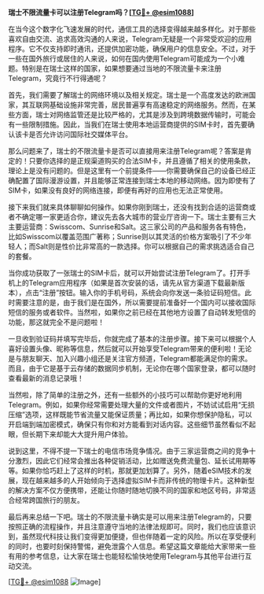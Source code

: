 **瑞士不限流量卡可以注册Telegram吗？[[TG💪+ @esim1088](https://t.me/s/esim1088)]**

在当今这个数字化飞速发展的时代，通信工具的选择变得越来越多样化。对于那些喜欢自由交流、追求高效沟通的人来说，Telegram无疑是一个非常受欢迎的应用程序。它不仅支持即时通讯，还提供加密功能，确保用户的信息安全。不过，对于一些在国外旅行或居住的人来说，如何在国内使用Telegram可能成为一个小难题。特别是在瑞士这样的国家，如果想要通过当地的不限流量卡来注册Telegram，究竟行不行得通呢？

首先，我们需要了解瑞士的网络环境以及相关规定。瑞士是一个高度发达的欧洲国家，其互联网基础设施非常完善，居民普遍享有高速稳定的网络服务。然而，在某些方面，瑞士对网络监管还是比较严格的，尤其是涉及到跨境数据传输时，可能会有一些限制措施。因此，当我们在瑞士使用本地运营商提供的SIM卡时，首先要确认该卡是否允许访问国际社交媒体平台。

那么问题来了，瑞士的不限流量卡是否可以直接用来注册Telegram呢？答案是肯定的！只要你选择的是正规渠道购买的合法SIM卡，并且遵循了相关的使用条款，理论上是没有问题的。但是这里有一个前提条件——你需要确保自己的设备已经正确配置了国际漫游设置，并且能够正常连接到瑞士本地的移动网络。因为即使有了SIM卡，如果没有良好的网络连接，即便有再好的应用也无法正常使用。

接下来我们就来具体聊聊如何操作。如果你刚到瑞士，还没有找到合适的运营商或者不确定哪一家更适合你，建议先去各大城市的营业厅咨询一下。瑞士主要有三大主要运营商：Swisscom、Sunrise和Salt。这三家公司的产品和服务各有特色，比如Swisscom以覆盖范围广著称；Sunrise则以其灵活的价格方案吸引了不少年轻人；而Salt则是性价比非常高的一款选择。你可以根据自己的需求挑选适合自己的套餐。

当你成功获取了一张瑞士的SIM卡后，就可以开始尝试注册Telegram了。打开手机上的Telegram应用程序（如果是首次安装的话，请先从官方渠道下载最新版本），点击“注册”按钮。输入你的手机号码，系统会向你发送一条验证码短信。此时需要注意的是，由于我们是在国外，所以需要提前准备好一个国内可以接收国际短信的服务或者软件。当然啦，如果你之前已经在其他地方设置了自动转发短信的功能，那这就完全不是问题啦！

一旦收到验证码并填写完毕后，你就完成了基本的注册步骤。接下来可以根据个人喜好设置头像、昵称等信息，然后就可以开始享受Telegram带来的便利啦！无论是与朋友聊天、加入兴趣小组还是关注官方频道，Telegram都能满足你的需求。而且，由于它是基于云存储的数据同步机制，无论你在哪个国家登录，都可以随时查看最新的消息记录哦！

当然啦，除了简单的注册之外，还有一些额外的小技巧可以帮助你更好地利用Telegram。例如，如果你经常需要处理大量的文件或者图片，不妨试试启用“无损压缩”选项，这样既能节省流量又能保证质量；再比如，如果你想保护隐私，可以开启端到端加密模式，确保只有你和对方能看到对话内容。这些细节虽然看似不起眼，但长期下来却能大大提升用户体验。

说到这里，不得不提一下瑞士的电信市场竞争情况。由于三家运营商之间的竞争十分激烈，因此它们经常会推出各种促销活动，比如赠送免费流量包、延长试用期等等。如果你恰巧赶上了这样的时机，那就更加划算了。另外，随着eSIM技术的发展，现在越来越多的人开始倾向于选择虚拟SIM卡而非传统的物理卡片。这种新型的解决方案不仅方便携带，还能让你随时随地切换不同的国家和地区号码，非常适合经常跨国旅行的朋友。

最后再来总结一下吧。瑞士的不限流量卡确实是可以用来注册Telegram的，只要按照正确的流程操作，并且注意遵守当地的法律法规即可。同时，我们也应该意识到，虽然现代科技让我们变得更加便捷，但也伴随着一定的风险。所以在享受便利的同时，也要时刻保持警惕，避免泄露个人信息。希望这篇文章能给大家带来一些有用的参考信息，让大家在瑞士也能轻松愉快地使用Telegram与其他平台进行互动交流。

[[TG💪+ @esim1088](https://t.me/s/esim1088) ![Image](https://i.postimg.cc/4NQfJmqS/Snipaste-2025-05-13-00-14-12.png)]